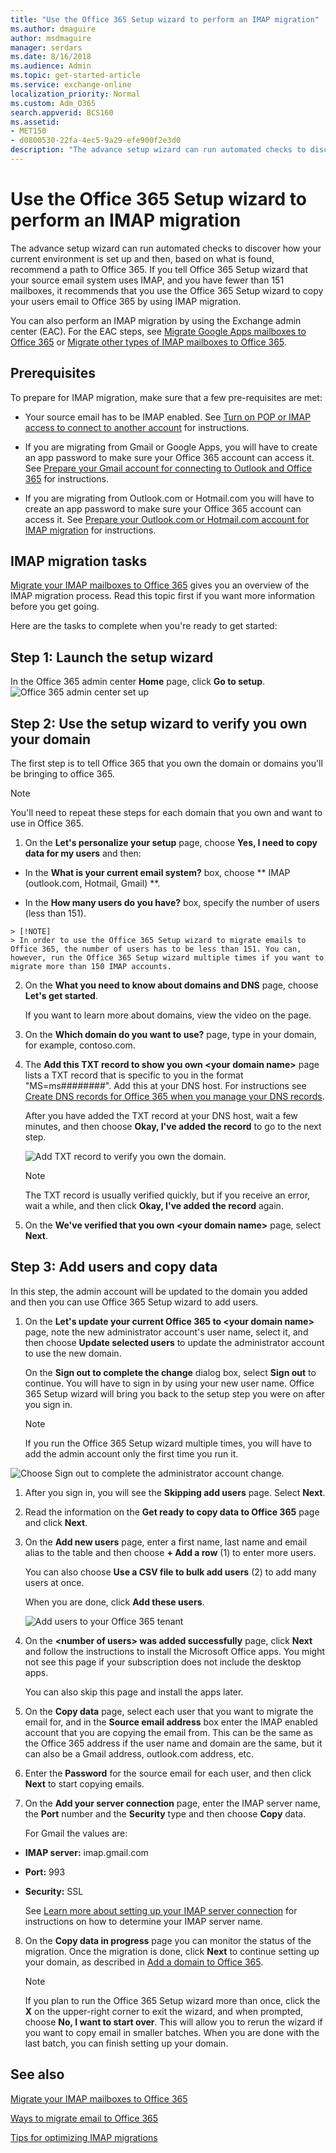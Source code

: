 ```yaml
---
title: "Use the Office 365 Setup wizard to perform an IMAP migration"
ms.author: dmaguire
author: msdmaguire
manager: serdars
ms.date: 8/16/2018
ms.audience: Admin
ms.topic: get-started-article
ms.service: exchange-online
localization_priority: Normal
ms.custom: Adm_O365
search.appverid: BCS160
ms.assetid: 
- MET150
- d0800530-22fa-4ec5-9a29-efe900f2e3d0
description: "The advance setup wizard can run automated checks to discover how your current environment is set up and then, based on what is found, recommend a path to Office 365. If you tell Office 365 Setup wizard that your source email system uses IMAP, and you have fewer than 151 mailboxes, it recommends that you use the Office 365 Setup wizard to copy your users email to Office 365 by using IMAP migration."
---
```


# Use the Office 365 Setup wizard to perform an IMAP migration

The advance setup wizard can run automated checks to discover how your current environment is set up and then, based on what is found, recommend a path to Office 365. If you tell Office 365 Setup wizard that your source email system uses IMAP, and you have fewer than 151 mailboxes, it recommends that you use the Office 365 Setup wizard to copy your users email to Office 365 by using IMAP migration.
  
You can also perform an IMAP migration by using the Exchange admin center (EAC). For the EAC steps, see [Migrate Google Apps mailboxes to Office 365](migrate-g-suite-mailboxes.md) or [Migrate other types of IMAP mailboxes to Office 365](migrate-other-types-of-imap-mailboxes.md).
  
## Prerequisites

To prepare for IMAP migration, make sure that a few pre-requisites are met:
  
- Your source email has to be IMAP enabled. See [Turn on POP or IMAP access to connect to another account](https://support.office.com/article/2bdac5d3-753f-4d7d-9957-94b0a06510d4.aspx) for instructions. 
    
- If you are migrating from Gmail or Google Apps, you will have to create an app password to make sure your Office 365 account can access it. See [Prepare your Gmail account for connecting to Outlook and Office 365](prepare-gmail-or-g-suite-accounts.md) for instructions. 
    
- If you are migrating from Outlook.com or Hotmail.com you will have to create an app password to make sure your Office 365 account can access it. See [Prepare your Outlook.com or Hotmail.com account for IMAP migration](migrating-your-outlook-com-account.md) for instructions. 
    
## IMAP migration tasks

[Migrate your IMAP mailboxes to Office 365](migrating-imap-mailboxes.md) gives you an overview of the IMAP migration process. Read this topic first if you want more information before you get going. 
  
Here are the tasks to complete when you're ready to get started:
  
## Step 1: Launch the setup wizard

In the Office 365 admin center **Home** page, click **Go to setup**.![Office 365 admin center set up](../media/c6458171-2d50-4ce8-8983-45002332ee47.png)
  
## Step 2: Use the setup wizard to verify you own your domain
<a name="bk_IMAPStep1"> </a>

The first step is to tell Office 365 that you own the domain or domains you'll be bringing to office 365.
  
> [!NOTE]
> You'll need to repeat these steps for each domain that you own and want to use in Office 365. 
  
1. On the **Let's personalize your setup** page, choose **Yes, I need to copy data for my users** and then: 
    
  - In the **What is your current email system?** box, choose ** IMAP (outlook.com, Hotmail, Gmail) **.
    
  -  In the **How many users do you have?** box, specify the number of users (less than 151). 
    
    > [!NOTE]
    > In order to use the Office 365 Setup wizard to migrate emails to Office 365, the number of users has to be less than 151. You can, however, run the Office 365 Setup wizard multiple times if you want to migrate more than 150 IMAP accounts. 
  
2. On the **What you need to know about domains and DNS** page, choose **Let's get started**.
    
    If you want to learn more about domains, view the video on the page.
    
3. On the **Which domain do you want to use?** page, type in your domain, for example, contoso.com. 
    
4. The **Add this TXT record to show you own \<your domain name\>** page lists a TXT record that is specific to you in the format "MS=ms########". Add this at your DNS host. For instructions see [Create DNS records for Office 365 when you manage your DNS records](https://support.office.com/article/b0f3fdca-8a80-4e8e-9ef3-61e8a2a9ab23.aspx).
    
    After you have added the TXT record at your DNS host, wait a few minutes, and then choose **Okay, I've added the record** to go to the next step. 
    
    ![Add TXT record to verify you own the domain.](../media/21bf6206-63fc-41d4-9658-292619aa5de3.PNG)
  
    > [!NOTE]
    > The TXT record is usually verified quickly, but if you receive an error, wait a while, and then click **Okay, I've added the record** again. 
  
5. On the **We've verified that you own \<your domain name\>** page, select **Next**.
    
## Step 3: Add users and copy data
<a name="BK_Step2"> </a>

In this step, the admin account will be updated to the domain you added and then you can use Office 365 Setup wizard to add users.
  
1. On the **Let's update your current Office 365 to \<your domain name\>** page, note the new administrator account's user name, select it, and then choose **Update selected users** to update the administrator account to use the new domain. 
    
    On the **Sign out to complete the change** dialog box, select **Sign out** to continue. You will have to sign in by using your new user name. Office 365 Setup wizard will bring you back to the setup step you were on after you sign in. 
    
    > [!NOTE]
    > If you run the Office 365 Setup wizard multiple times, you will have to add the admin account only the first time you run it. 
  
![Choose Sign out to complete the administrator account change.](../media/327c3d1f-0098-4517-8ca2-59c3a5a1ea50.GIF)
  
1. After you sign in, you will see the **Skipping add users** page. Select **Next**. 
    
2. Read the information on the **Get ready to copy data to Office 365** page and click **Next**.
    
3. On the **Add new users** page, enter a first name, last name and email alias to the table and then choose **+ Add a row** (1) to enter more users. 
    
    You can also choose **Use a CSV file to bulk add users** (2) to add many users at once. 
    
    When you are done, click **Add these users**.
    
    ![Add users to your Office 365 tenant](../media/711bc876-dd45-49d1-887c-c1193874279c.PNG)
  
4. On the **\<number of users\> was added successfully** page, click **Next** and follow the instructions to install the Microsoft Office apps. You might not see this page if your subscription does not include the desktop apps. 
    
    You can also skip this page and install the apps later.
    
5. On the **Copy data** page, select each user that you want to migrate the email for, and in the **Source email address** box enter the IMAP enabled account that you are copying the email from. This can be the same as the Office 365 address if the user name and domain are the same, but it can also be a Gmail address, outlook.com address, etc. 
    
6. Enter the **Password** for the source email for each user, and then click **Next** to start copying emails. 
    
7. On the **Add your server connection** page, enter the IMAP server name, the **Port** number and the **Security** type and then choose **Copy** data. 
    
    For Gmail the values are:
    
  - **IMAP server:** imap.gmail.com 
    
  - **Port:** 993 
    
  - **Security:** SSL 
    
    See [Learn more about setting up your IMAP server connection](setting-up-your-imap-server-connection.md) for instructions on how to determine your IMAP server name. 
    
8. On the **Copy data in progress** page you can monitor the status of the migration. Once the migration is done, click **Next** to continue setting up your domain, as described in [Add a domain to Office 365](https://support.office.com/article/6383f56d-3d09-4dcb-9b41-b5f5a5efd611).
    
    > [!NOTE]
    > If you plan to run the Office 365 Setup wizard more than once, click the **X** on the upper-right corner to exit the wizard, and when prompted, choose **No, I want to start over**. This will allow you to rerun the wizard if you want to copy email in smaller batches. When you are done with the last batch, you can finish setting up your domain. 
  
## See also
<a name="BK_Step2"> </a>

[Migrate your IMAP mailboxes to Office 365](migrating-imap-mailboxes.md)
  
[Ways to migrate email to Office 365](../mailbox-migration.md)
  
[Tips for optimizing IMAP migrations](optimizing-imap-migrations.md)

